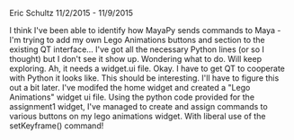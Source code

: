 Eric Schultz
11/2/2015 - 11/9/2015

I think I've been able to identify how MayaPy sends commands to Maya - I'm trying to add my own Lego Animations 
buttons and section to the existing QT interface... I've got all the necessary Python lines (or so I thought) 
but I don't see it show up. Wondering what to do. Will keep exploring. 
Ah, it needs a widget.ui file. Okay. I have to get QT to cooperate with Python it looks like. This should be 
interesting. I'll have to figure this out a bit later.
I've modifed the home widget and created a "Lego Animations" widget ui file.
Using the python code provided for the assignment1 widget, I've managed to create and assign commands to various buttons 
on my lego animations widget. With liberal use of the setKeyframe() command!